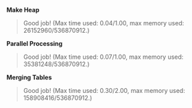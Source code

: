 **Make Heap**
>Good job! (Max time used: 0.04/1.00, max memory used: 26152960/536870912.)

**Parallel Processing**
>Good job! (Max time used: 0.07/1.00, max memory used: 35381248/536870912.)

**Merging Tables**
>Good job! (Max time used: 0.30/2.00, max memory used: 158908416/536870912.)
